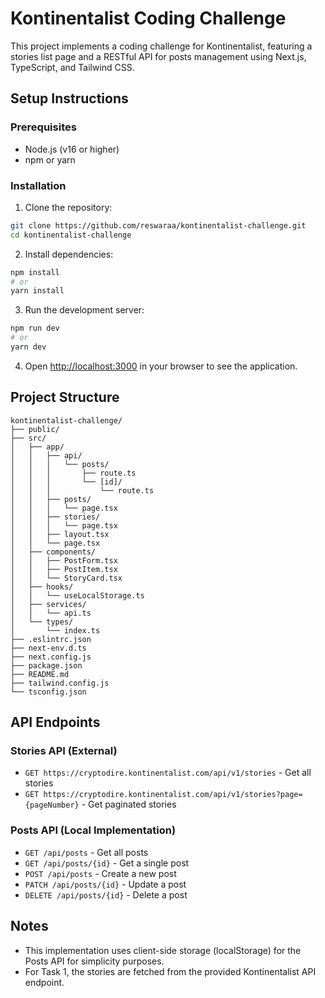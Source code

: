 # Kontinentalist Coding Challenge

This project implements a coding challenge for Kontinentalist, featuring a stories list page and a RESTful API for posts management using Next.js, TypeScript, and Tailwind CSS.

## Setup Instructions

### Prerequisites

- Node.js (v16 or higher)
- npm or yarn

### Installation

1. Clone the repository:

```bash
git clone https://github.com/reswaraa/kontinentalist-challenge.git
cd kontinentalist-challenge
```

2. Install dependencies:

```bash
npm install
# or
yarn install
```

3. Run the development server:

```bash
npm run dev
# or
yarn dev
```

4. Open [http://localhost:3000](http://localhost:3000) in your browser to see the application.

## Project Structure

```
kontinentalist-challenge/
├── public/
├── src/
│   ├── app/
│   │   ├── api/
│   │   │   └── posts/
│   │   │       ├── route.ts
│   │   │       └── [id]/
│   │   │           └── route.ts
│   │   ├── posts/
│   │   │   └── page.tsx
│   │   ├── stories/
│   │   │   └── page.tsx
│   │   ├── layout.tsx
│   │   └── page.tsx
│   ├── components/
│   │   ├── PostForm.tsx
│   │   ├── PostItem.tsx
│   │   └── StoryCard.tsx
│   ├── hooks/
│   │   └── useLocalStorage.ts
│   ├── services/
│   │   └── api.ts
│   └── types/
│       └── index.ts
├── .eslintrc.json
├── next-env.d.ts
├── next.config.js
├── package.json
├── README.md
├── tailwind.config.js
└── tsconfig.json
```

## API Endpoints

### Stories API (External)

- `GET https://cryptodire.kontinentalist.com/api/v1/stories` - Get all stories
- `GET https://cryptodire.kontinentalist.com/api/v1/stories?page={pageNumber}` - Get paginated stories

### Posts API (Local Implementation)

- `GET /api/posts` - Get all posts
- `GET /api/posts/{id}` - Get a single post
- `POST /api/posts` - Create a new post
- `PATCH /api/posts/{id}` - Update a post
- `DELETE /api/posts/{id}` - Delete a post

## Notes

- This implementation uses client-side storage (localStorage) for the Posts API for simplicity purposes.
- For Task 1, the stories are fetched from the provided Kontinentalist API endpoint.
